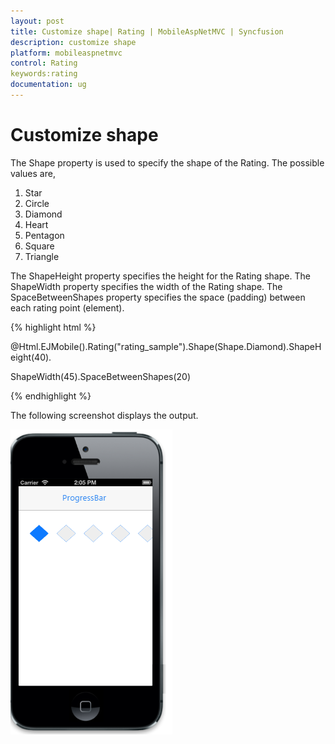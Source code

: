```yaml
---
layout: post
title: Customize shape| Rating | MobileAspNetMVC | Syncfusion
description: customize shape
platform: mobileaspnetmvc
control: Rating
keywords:rating
documentation: ug
---
```


# Customize shape

The Shape property is used to specify the shape of the Rating. The possible values are,

1. Star
2. Circle
3. Diamond
4. Heart
5. Pentagon
6. Square
7. Triangle




The ShapeHeight property specifies the height for the Rating shape. The ShapeWidth property specifies the width of the Rating shape. The SpaceBetweenShapes property specifies the space (padding) between each rating point (element).

{% highlight html %}

@Html.EJMobile().Rating("rating_sample").Shape(Shape.Diamond).ShapeHeight(40).   

ShapeWidth(45).SpaceBetweenShapes(20)

{% endhighlight %}

The following screenshot displays the output.                        

![](Customize-shape_images/Customize-shape_img1.png)







